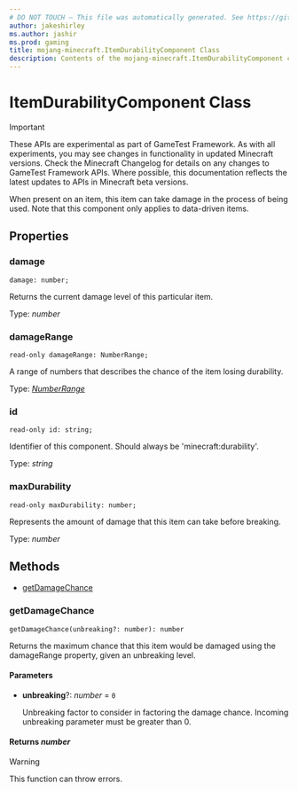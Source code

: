```yaml
---
# DO NOT TOUCH — This file was automatically generated. See https://github.com/Mojang/MinecraftScriptingApiDocsGenerator to modify descriptions, examples, etc.
author: jakeshirley
ms.author: jashir
ms.prod: gaming
title: mojang-minecraft.ItemDurabilityComponent Class
description: Contents of the mojang-minecraft.ItemDurabilityComponent class.
---
```

# ItemDurabilityComponent Class
>[!IMPORTANT]
>These APIs are experimental as part of GameTest Framework. As with all experiments, you may see changes in functionality in updated Minecraft versions. Check the Minecraft Changelog for details on any changes to GameTest Framework APIs. Where possible, this documentation reflects the latest updates to APIs in Minecraft beta versions.

When present on an item, this item can take damage in the process of being used. Note that this component only applies to data-driven items.

## Properties
### **damage**
`damage: number;`

Returns the current damage level of this particular item.

Type: *number*


### **damageRange**
`read-only damageRange: NumberRange;`

A range of numbers that describes the chance of the item losing durability.

Type: [*NumberRange*](NumberRange.md)


### **id**
`read-only id: string;`

Identifier of this component. Should always be 'minecraft:durability'.

Type: *string*


### **maxDurability**
`read-only maxDurability: number;`

Represents the amount of damage that this item can take before breaking.

Type: *number*



## Methods
- [getDamageChance](#getdamagechance)
  
### **getDamageChance**
`
getDamageChance(unbreaking?: number): number
`

Returns the maximum chance that this item would be damaged using the damageRange property, given an unbreaking level.
#### **Parameters**
- **unbreaking**?: *number* = `0`
  
  Unbreaking factor to consider in factoring the damage chance. Incoming unbreaking parameter must be greater than 0.

#### **Returns** *number*

> [!WARNING]
> This function can throw errors.

